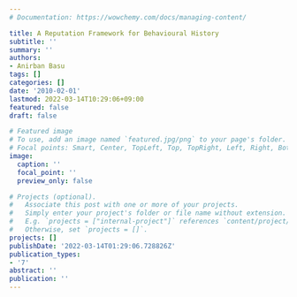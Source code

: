 ```yaml
---
# Documentation: https://wowchemy.com/docs/managing-content/

title: A Reputation Framework for Behavioural History
subtitle: ''
summary: ''
authors:
- Anirban Basu
tags: []
categories: []
date: '2010-02-01'
lastmod: 2022-03-14T10:29:06+09:00
featured: false
draft: false

# Featured image
# To use, add an image named `featured.jpg/png` to your page's folder.
# Focal points: Smart, Center, TopLeft, Top, TopRight, Left, Right, BottomLeft, Bottom, BottomRight.
image:
  caption: ''
  focal_point: ''
  preview_only: false

# Projects (optional).
#   Associate this post with one or more of your projects.
#   Simply enter your project's folder or file name without extension.
#   E.g. `projects = ["internal-project"]` references `content/project/deep-learning/index.md`.
#   Otherwise, set `projects = []`.
projects: []
publishDate: '2022-03-14T01:29:06.728826Z'
publication_types:
- '7'
abstract: ''
publication: ''
---
```


